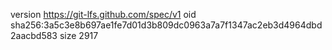 version https://git-lfs.github.com/spec/v1
oid sha256:3a5c3e8b697ae1fe7d01d3b809dc0963a7a7f1347ac2eb3d4964dbd2aacbd583
size 2917
